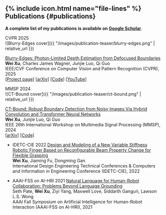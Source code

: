 ## <span class="icon-inline">{% include icon.html name="file-lines" %}</span> Publications {#publications}

**A complete list of my publications is available on [Google Scholar](https://scholar.google.com/citations?user=Dc6Eq1cAAAAJ&hl=en)**.
<div class="custom-divider"></div>

<!-- Blurry-edges -->
<div class="paper-box">
<div class="paper-box-image">
<div markdown="1">
<div class="badge-image">CVPR 2025</div>
![Blurry-Edges cover]({{ "/images/publication-teaser/blurry-edges.png" | relative_url }})
</div>
</div>
<div class="paper-box-text" markdown="1">

[Blurry-Edges: Photon-Limited Depth Estimation from Defocused Boundaries](https://ieeexplore.ieee.org/document/11094281)<br>
**Wei Xu**, Charles James Wagner, Junjie Luo, Qi Guo<br>
IEEE/CVF Conference on Computer Vision and Pattern Recognition (CVPR), 2025<br>
[[Project page](https://blurry-edges.qiguo.org/)] [[arXiv](https://arxiv.org/abs/2503.23606)] [[Code](https://github.com/guo-research-group/Blurry-Edges)] [[YouTube](https://youtu.be/ZUqNXTuO0u8)]

</div>
</div>

<!-- CT-Bound -->
<div class="paper-box">
<div class="paper-box-image">
<div markdown="1">
<div class="badge-image">MMSP 2024</div>
![CT-Bound cover]({{ "/images/publication-teaser/ct-bound.png" | relative_url }})
</div>
</div>
<div class="paper-box-text" markdown="1">

[CT-Bound: Robust Boundary Detection from Noisy Images Via Hybrid Convolution and Transformer Neural Networks](https://ieeexplore.ieee.org/abstract/document/10743517)<br>
**Wei Xu**, Junjie Luo, Qi Guo<br>
IEEE 26th International Workshop on Multimedia Signal Processing (MMSP), 2024<br>
[[arXiv](https://arxiv.org/abs/2403.16494)] [[Code](https://github.com/guo-research-group/CT-Bound)]

</div>
</div>

- <span class="badge-text">IDETC-CIE 2022</span> [Design and Modeling of a New Variable Stiffness Robotic Finger Based on Reconfigurable Beam Property Change for Flexible Grasping](https://asmedigitalcollection.asme.org/IDETC-CIE/proceedings/IDETC-CIE2022/86281/V007T07A010/1150568)<br>
**Wei Xu**, Jiaming Fu, Dongming Gan<br>
International Design Engineering Technical Conferences & Computers and Information in Engineering Conference (IDETC-CIE), 2022

- <span class="badge-text">AAAI-FSS on AI-HRI 2021</span> [Natural Language for Human-Robot Collaboration: Problems Beyond Language Grounding](https://arxiv.org/abs/2110.04441)<br>
Seth Pate, **Wei Xu**, Ziyi Yang, Maxwell Love, Siddarth Ganguri, Lawson L.S. Wong<br>
AAAI Fall Symposium on Artificial Intelligence for Human-Robot Interaction (AAAI-FSS on AI-HRI), 2021